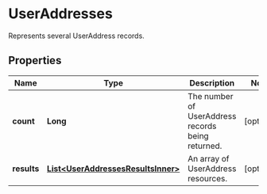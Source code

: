 

# UserAddresses

Represents several UserAddress records.

## Properties

| Name | Type | Description | Notes |
|------------ | ------------- | ------------- | -------------|
|**count** | **Long** | The number of UserAddress records being returned. |  [optional] |
|**results** | [**List&lt;UserAddressesResultsInner&gt;**](UserAddressesResultsInner.md) | An array of UserAddress resources. |  [optional] |



